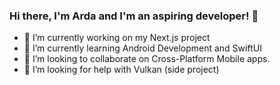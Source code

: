 ### Hi there, I'm Arda and I'm an aspiring developer! 👋


- 🔭 I’m currently working on my Next.js project
- 🌱 I’m currently learning Android Development and SwiftUI
- 👯 I’m looking to collaborate on Cross-Platform Mobile apps.
- 🤔 I’m looking for help with Vulkan (side project)

<!--
**coderarda/coderarda** is a ✨ _special_ ✨ repository because its `README.md` (this file) appears on your GitHub profile.

Here are some ideas to get you started:

- 💬 Ask me about 
- 📫 How to reach me: ...
- 😄 Pronouns: ...
- ⚡ Fun fact: ...
-->
